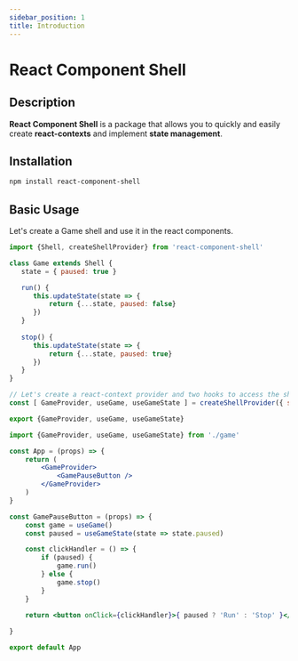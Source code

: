 ```yaml
---
sidebar_position: 1
title: Introduction
---
```


# React Component Shell

## Description

**React Component Shell** is a package that allows you to quickly and easily create **react-contexts** and implement **state management**.


## Installation

```bash
npm install react-component-shell
```

## Basic Usage

Let's create a Game shell and use it in the react components.


```js title="game.js"
import {Shell, createShellProvider} from 'react-component-shell'

class Game extends Shell {
   state = { paused: true }

   run() {
      this.updateState(state => {
          return {...state, paused: false}
      })
   }
   
   stop() {
      this.updateState(state => {
          return {...state, paused: true}
      })
   }
}

// Let's create a react-context provider and two hooks to access the shell and shell state.
const [ GameProvider, useGame, useGameState ] = createShellProvider({ shellClass: Game })

export {GameProvider, useGame, useGameState}

```


```jsx title="App.js"
import {GameProvider, useGame, useGameState} from './game'

const App = (props) => {
    return (
        <GameProvider>
            <GamePauseButton />
        </GameProvider>
    )
}

const GamePauseButton = (props) => {
    const game = useGame()
    const paused = useGameState(state => state.paused)

    const clickHandler = () => {
        if (paused) {
            game.run()
        } else {
            game.stop()
        }
    }

    return <button onClick={clickHandler}>{ paused ? 'Run' : 'Stop' }</button>
    
}

export default App
```